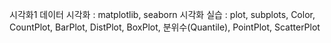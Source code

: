 시각화1
데이터 시각화 : matplotlib, seaborn
시각화 실습 : plot, subplots, Color, CountPlot, BarPlot, DistPlot, BoxPlot, 분위수(Quantile), PointPlot, ScatterPlot
